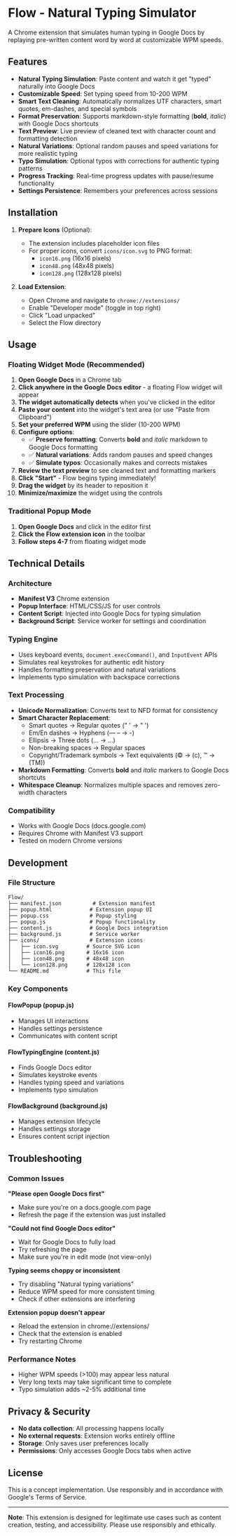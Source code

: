 # Flow - Natural Typing Simulator

A Chrome extension that simulates human typing in Google Docs by replaying pre-written content word by word at customizable WPM speeds.

## Features

- **Natural Typing Simulation**: Paste content and watch it get "typed" naturally into Google Docs
- **Customizable Speed**: Set typing speed from 10-200 WPM
- **Smart Text Cleaning**: Automatically normalizes UTF characters, smart quotes, em-dashes, and special symbols
- **Format Preservation**: Supports markdown-style formatting (**bold**, *italic*) with Google Docs shortcuts
- **Text Preview**: Live preview of cleaned text with character count and formatting detection
- **Natural Variations**: Optional random pauses and speed variations for more realistic typing
- **Typo Simulation**: Optional typos with corrections for authentic typing patterns
- **Progress Tracking**: Real-time progress updates with pause/resume functionality
- **Settings Persistence**: Remembers your preferences across sessions

## Installation

1. **Prepare Icons** (Optional):
   - The extension includes placeholder icon files
   - For proper icons, convert `icons/icon.svg` to PNG format:
     - `icon16.png` (16x16 pixels)
     - `icon48.png` (48x48 pixels) 
     - `icon128.png` (128x128 pixels)

2. **Load Extension**:
   - Open Chrome and navigate to `chrome://extensions/`
   - Enable "Developer mode" (toggle in top right)
   - Click "Load unpacked"
   - Select the Flow directory

## Usage

### Floating Widget Mode (Recommended)
1. **Open Google Docs** in a Chrome tab
2. **Click anywhere in the Google Docs editor** - a floating Flow widget will appear
3. **The widget automatically detects** when you've clicked in the editor
4. **Paste your content** into the widget's text area (or use "Paste from Clipboard")
5. **Set your preferred WPM** using the slider (10-200 WPM)
6. **Configure options**:
   - ✅ **Preserve formatting**: Converts **bold** and *italic* markdown to Google Docs formatting
   - ✅ **Natural variations**: Adds random pauses and speed changes
   - ✅ **Simulate typos**: Occasionally makes and corrects mistakes
7. **Review the text preview** to see cleaned text and formatting markers
8. **Click "Start"** - Flow begins typing immediately!
8. **Drag the widget** by its header to reposition it
9. **Minimize/maximize** the widget using the controls

### Traditional Popup Mode
1. **Open Google Docs** and click in the editor first
2. **Click the Flow extension icon** in the toolbar
3. **Follow steps 4-7** from floating widget mode

## Technical Details

### Architecture
- **Manifest V3** Chrome extension
- **Popup Interface**: HTML/CSS/JS for user controls
- **Content Script**: Injected into Google Docs for typing simulation
- **Background Script**: Service worker for settings and coordination

### Typing Engine
- Uses keyboard events, `document.execCommand()`, and `InputEvent` APIs
- Simulates real keystrokes for authentic edit history
- Handles formatting preservation and natural variations
- Implements typo simulation with backspace corrections

### Text Processing
- **Unicode Normalization**: Converts text to NFD format for consistency
- **Smart Character Replacement**: 
  - Smart quotes → Regular quotes (" ' → " ')
  - Em/En dashes → Hyphens (— – → -)
  - Ellipsis → Three dots (… → ...)
  - Non-breaking spaces → Regular spaces
  - Copyright/Trademark symbols → Text equivalents (© → (c), ™ → (TM))
- **Markdown Formatting**: Converts **bold** and *italic* markers to Google Docs shortcuts
- **Whitespace Cleanup**: Normalizes multiple spaces and removes zero-width characters

### Compatibility
- Works with Google Docs (docs.google.com)
- Requires Chrome with Manifest V3 support
- Tested on modern Chrome versions

## Development

### File Structure
```
Flow/
├── manifest.json          # Extension manifest
├── popup.html            # Extension popup UI
├── popup.css             # Popup styling
├── popup.js              # Popup functionality
├── content.js            # Google Docs integration
├── background.js         # Service worker
├── icons/                # Extension icons
│   ├── icon.svg         # Source SVG icon
│   ├── icon16.png       # 16x16 icon
│   ├── icon48.png       # 48x48 icon
│   └── icon128.png      # 128x128 icon
└── README.md            # This file
```

### Key Components

#### FlowPopup (popup.js)
- Manages UI interactions
- Handles settings persistence
- Communicates with content script

#### FlowTypingEngine (content.js)
- Finds Google Docs editor
- Simulates keystroke events
- Handles typing speed and variations
- Implements typo simulation

#### FlowBackground (background.js)
- Manages extension lifecycle
- Handles settings storage
- Ensures content script injection

## Troubleshooting

### Common Issues

**"Please open Google Docs first"**
- Make sure you're on a docs.google.com page
- Refresh the page if the extension was just installed

**"Could not find Google Docs editor"**
- Wait for Google Docs to fully load
- Try refreshing the page
- Make sure you're in edit mode (not view-only)

**Typing seems choppy or inconsistent**
- Try disabling "Natural typing variations"
- Reduce WPM speed for more consistent timing
- Check if other extensions are interfering

**Extension popup doesn't appear**
- Reload the extension in chrome://extensions/
- Check that the extension is enabled
- Try restarting Chrome

### Performance Notes
- Higher WPM speeds (>100) may appear less natural
- Very long texts may take significant time to complete
- Typo simulation adds ~2-5% additional time

## Privacy & Security

- **No data collection**: All processing happens locally
- **No external requests**: Extension works entirely offline
- **Storage**: Only saves user preferences locally
- **Permissions**: Only accesses Google Docs tabs when active

## License

This is a concept implementation. Use responsibly and in accordance with Google's Terms of Service.

---

**Note**: This extension is designed for legitimate use cases such as content creation, testing, and accessibility. Please use responsibly and ethically.
